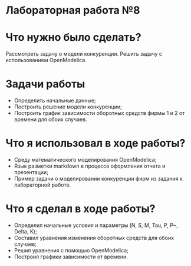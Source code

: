 # Лабораторная работа №8

# Что нужно было сделать?

Рассмотреть задачу о модели конкуренции. Решить задачу с использованием OpenModelica.

# Задачи работы

- Определить начальные данные;
- Построить решение модели конкуренции;
- Построить график зависимости оборотных средств фирмы 1 и 2 от времени для обоих случаев.

# Что я использовал в ходе работы?

- Среду математического моделирования OpenModelica;
- Язык разметки markdown в процессе оформления отчета и презентации;
- Пример задачи о моделировании конкуренции фирм из задания к лабораторной работе.

# Что я сделал в ходе работы?

- Определил начальные условия и параметры (N, S, M, Tau, P, P~, Delta, K);
- Составил уравнения изменения оборотных средств для обоих случаев;
- Решил уравнения с помощью OpenModelica;
- Построил графики зависимости от времени.